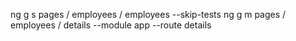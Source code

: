 ng g s pages / employees / employees --skip-tests
ng g m pages / employees / details --module app --route details
